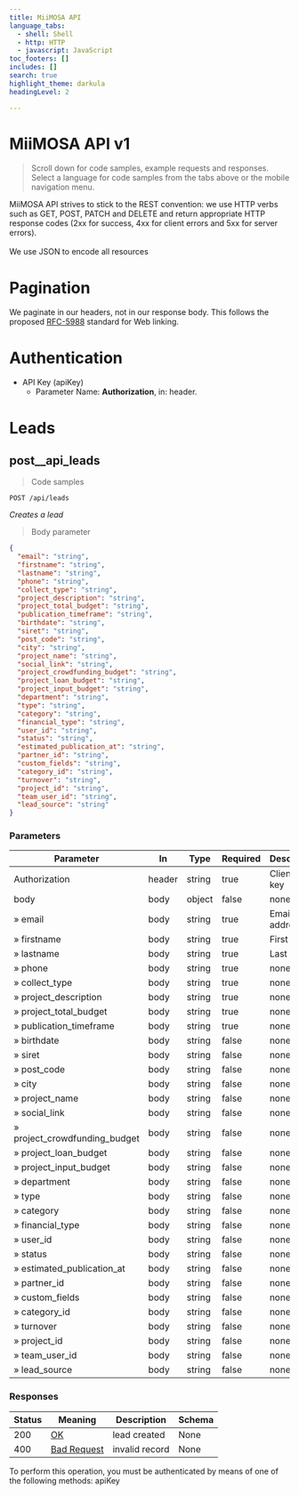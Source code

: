 ```yaml
---
title: MiiMOSA API
language_tabs:
  - shell: Shell
  - http: HTTP
  - javascript: JavaScript
toc_footers: []
includes: []
search: true
highlight_theme: darkula
headingLevel: 2

---
```


<h1 id="MiiMOSA-API">MiiMOSA API v1</h1>

> Scroll down for code samples, example requests and responses. Select a language for code samples from the tabs above or the mobile navigation menu.

MiiMOSA API strives to stick to the REST convention: we use HTTP verbs such as GET, POST, PATCH and DELETE and return appropriate HTTP response codes (2xx for success, 4xx for client errors and 5xx for server errors).<br><br>We use JSON to encode all resources</p><h1 id="pagination">Pagination</h1><p>We paginate in our headers, not in our response body. This follows the proposed <a href="http://tools.ietf.org/html/rfc5988" rel="nofollow">RFC-5988</a> standard for Web linking.</p><p>

# Authentication

* API Key (apiKey)
    - Parameter Name: **Authorization**, in: header. 

<h1 id="MiiMOSA-API-Leads">Leads</h1>

## post__api_leads

> Code samples

`POST /api/leads`

*Creates a lead*

> Body parameter

```json
{
  "email": "string",
  "firstname": "string",
  "lastname": "string",
  "phone": "string",
  "collect_type": "string",
  "project_description": "string",
  "project_total_budget": "string",
  "publication_timeframe": "string",
  "birthdate": "string",
  "siret": "string",
  "post_code": "string",
  "city": "string",
  "project_name": "string",
  "social_link": "string",
  "project_crowdfunding_budget": "string",
  "project_loan_budget": "string",
  "project_input_budget": "string",
  "department": "string",
  "type": "string",
  "category": "string",
  "financial_type": "string",
  "user_id": "string",
  "status": "string",
  "estimated_publication_at": "string",
  "partner_id": "string",
  "custom_fields": "string",
  "category_id": "string",
  "turnover": "string",
  "project_id": "string",
  "team_user_id": "string",
  "lead_source": "string"
}
```

<h3 id="post__api_leads-parameters">Parameters</h3>

|Parameter|In|Type|Required|Description|
|---|---|---|---|---|
|Authorization|header|string|true|Client API key|
|body|body|object|false|none|
|» email|body|string|true|Email address|
|» firstname|body|string|true|First name|
|» lastname|body|string|true|Last name|
|» phone|body|string|true|none|
|» collect_type|body|string|true|none|
|» project_description|body|string|true|none|
|» project_total_budget|body|string|true|none|
|» publication_timeframe|body|string|true|none|
|» birthdate|body|string|false|none|
|» siret|body|string|false|none|
|» post_code|body|string|false|none|
|» city|body|string|false|none|
|» project_name|body|string|false|none|
|» social_link|body|string|false|none|
|» project_crowdfunding_budget|body|string|false|none|
|» project_loan_budget|body|string|false|none|
|» project_input_budget|body|string|false|none|
|» department|body|string|false|none|
|» type|body|string|false|none|
|» category|body|string|false|none|
|» financial_type|body|string|false|none|
|» user_id|body|string|false|none|
|» status|body|string|false|none|
|» estimated_publication_at|body|string|false|none|
|» partner_id|body|string|false|none|
|» custom_fields|body|string|false|none|
|» category_id|body|string|false|none|
|» turnover|body|string|false|none|
|» project_id|body|string|false|none|
|» team_user_id|body|string|false|none|
|» lead_source|body|string|false|none|

<h3 id="post__api_leads-responses">Responses</h3>

|Status|Meaning|Description|Schema|
|---|---|---|---|
|200|[OK](https://tools.ietf.org/html/rfc7231#section-6.3.1)|lead created|None|
|400|[Bad Request](https://tools.ietf.org/html/rfc7231#section-6.5.1)|invalid record|None|

<aside class="warning">
To perform this operation, you must be authenticated by means of one of the following methods:
apiKey
</aside>

